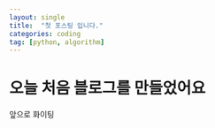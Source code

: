 ```yaml
---
layout: single
title:  "첫 포스팅 입니다."
categories: coding
tag: [python, algorithm]
---
```


# 오늘 처음 블로그를 만들었어요

앞으로 화이팅
